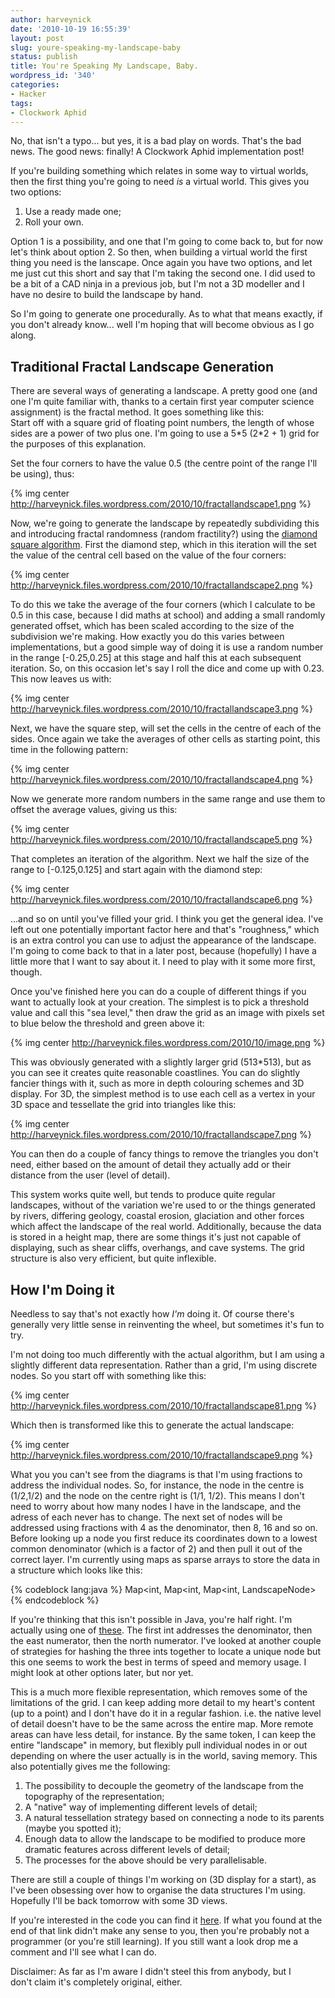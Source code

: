 ```yaml
---
author: harveynick
date: '2010-10-19 16:55:39'
layout: post
slug: youre-speaking-my-landscape-baby
status: publish
title: You're Speaking My Landscape, Baby.
wordpress_id: '340'
categories:
- Hacker
tags:
- Clockwork Aphid
---
```


  
No, that isn't a typo... but yes, it is a bad play on words. That's the bad news. The good news: finally! A Clockwork Aphid implementation post!  

If you're building something which relates in some way to virtual worlds, then the first thing you're going to need _is_ a virtual world. This gives you two options: 

  1. Use a ready made one;
  2. Roll your own.
  
<!-- more -->
  
Option 1 is a possibility, and one that I'm going to come back to, but for now let's think about option 2. So then, when building a virtual world the first thing you need is the lanscape. Once again you have two options, and let me just cut this short and say that I'm taking the second one. I did used to be a bit of a CAD ninja in a previous job, but I'm not a 3D modeller and I have no desire to build the landscape by hand.  

So I'm going to generate one procedurally. As to what that means exactly, if you don't already know... well I'm hoping that will become obvious as I go along. 

## Traditional Fractal Landscape Generation

There are several ways of generating a landscape. A pretty good one (and one I'm quite familiar with, thanks to a certain first year computer science assignment) is the fractal method. It goes something like this:  
Start off with a square grid of floating point numbers, the length of whose sides are a power of two plus one. I'm going to use a 5*5 (2\*2 + 1) grid for the purposes of this explanation.  

Set the four corners to have the value 0.5 (the centre point of the range I'll be using), thus:  

{% img center http://harveynick.files.wordpress.com/2010/10/fractallandscape1.png %}

Now, we're going to generate the landscape by repeatedly subdividing this and introducing fractal randomness (random fractility?) using the [diamond square algorithm]. First the diamond step, which in this iteration will the set the value of the central cell based on the value of the four corners:  

[diamond square algorithm]: http://en.wikipedia.org/wiki/Diamond-square_algorithm

{% img center http://harveynick.files.wordpress.com/2010/10/fractallandscape2.png %}

To do this we take the average of the four corners (which I calculate to be 0.5 in this case, because I did maths at school) and adding a small randomly generated offset, which has been scaled according to the size of the subdivision we're making. How exactly you do this varies between implementations, but a good simple way of doing it is use a random number in the range [-0.25,0.25] at this stage and half this at each subsequent iteration. So, on this occasion let's say I roll the dice and come up with 0.23. This now leaves us with:  

{% img center http://harveynick.files.wordpress.com/2010/10/fractallandscape3.png %}

Next, we have the square step, will set the cells in the centre of each of the sides. Once again we take the averages of other cells as starting point, this time in the following pattern:  

{% img center http://harveynick.files.wordpress.com/2010/10/fractallandscape4.png %}

Now we generate more random numbers in the same range and use them to offset the average values, giving us this:
  
{% img center http://harveynick.files.wordpress.com/2010/10/fractallandscape5.png %}

That completes an iteration of the algorithm. Next we half the size of the range to [-0.125,0.125] and start again with the diamond step:  

{% img center http://harveynick.files.wordpress.com/2010/10/fractallandscape6.png %}

...and so on until you've filled your grid. I think you get the general idea. I've left out one potentially important factor here and that's "roughness," which is an extra control you can use to adjust the appearance of the landscape. I'm going to come back to that in a later post, because (hopefully) I have a little more that I want to say about it. I need to play with it some more first, though.

Once you've finished here you can do a couple of different things if you want to actually look at your creation. The simplest is to pick a threshold value and call this "sea level," then draw the grid as an image with pixels set to blue below the threshold and green above it:  

{% img center http://harveynick.files.wordpress.com/2010/10/image.png %}

This was obviously generated with a slightly larger grid (513*513), but as you can see it creates quite reasonable coastlines. You can do slightly fancier things with it, such as more in depth colouring schemes and 3D display. For 3D, the simplest method is to use each cell as a vertex in your 3D space and tessellate the grid into triangles like this:  

{% img center http://harveynick.files.wordpress.com/2010/10/fractallandscape7.png %}

You can then do a couple of fancy things to remove the triangles you don't need, either based on the amount of detail they actually add or their distance from the user (level of detail).  

This system works quite well, but tends to produce quite regular landscapes, without of the variation we're used to or the things generated by rivers, differing geology, coastal erosion, glaciation and other forces which affect the landscape of the real world. Additionally, because the data is stored in a height map, there are some things it's just not capable of displaying, such as shear cliffs, overhangs, and cave systems. The grid structure is also very efficient, but quite inflexible. 

## How I'm Doing it

Needless to say that's not exactly how _I'm_ doing it. Of course there's generally very little sense in reinventing the wheel, but sometimes it's fun to try.  

I'm not doing too much differently with the actual algorithm, but I am using a slightly different data representation. Rather than a grid, I'm using discrete nodes. So you start off with something like this:  

{% img center http://harveynick.files.wordpress.com/2010/10/fractallandscape81.png %}

Which then is transformed like this to generate the actual landscape:  

{% img center http://harveynick.files.wordpress.com/2010/10/fractallandscape9.png %}

What you you can't see from the diagrams is that I'm using fractions to address the individual nodes. So, for instance, the node in the centre is (1/2,1/2) and the node on the centre right is (1/1, 1/2). This means I don't need to worry about how many nodes I have in the landscape, and the adress of each never has to change. The next set of nodes will be addressed using fractions with 4 as the denominator, then 8, 16 and so on. Before looking up a node you first reduce its coordinates down to a lowest common denominator (which is a factor of 2) and then pull it out of the correct layer. I'm currently using maps as sparse arrays to store the data in a structure which looks like this: 

{% codeblock lang:java %}
Map<int, Map<int, Map<int, LandscapeNode>
{% endcodeblock %}

If you're thinking that this isn't possible in Java, you're half right. I'm actually using one of [these](http://trove4j.sourceforge.net/javadocs/gnu/trove/TIntObjectHashMap.html). The first int addresses the denominator, then the east numerator, then the north numerator. I've looked at another couple of strategies for hashing the three ints together to locate a unique node but this one seems to work the best in terms of speed and memory usage. I might look at other options later, but nor yet.  

This is a much more flexible representation, which removes some of the limitations of the grid. I can keep adding more detail to my heart's content (up to a point) and I don't have do it in a regular fashion. i.e. the native level of detail doesn't have to be the same across the entire map. More remote areas can have less detail, for instance. By the same token, I can keep the entire "landscape" in memory, but flexibly pull individual nodes in or out depending on where the user actually is in the world, saving memory. This also potentially gives me the following: 

  1. The possibility to decouple the geometry of the landscape from the topography of the representation;
  2. A "native" way of implementing different levels of detail;
  3. A natural tessellation strategy based on connecting a node to its parents (maybe you spotted it);
  4. Enough data to allow the landscape to be modified to produce more dramatic features across different levels of detail;
  5. The processes for the above should be very parallelisable.
  
There are still a couple of things I'm working on (3D display for a start), as I've been obsessing over how to organise the data structures I'm using. Hopefully I'll be back tomorrow with some 3D views.  

If you're interested in the code you can find it [here](http://bitbucket.org/harveynick/clockworkaphidjava/overview). If what you found at the end of that link didn't make any sense to you, then you're probably not a programmer (or you're still learning). If you still want a look drop me a comment and I'll see what I can do.  

Disclaimer: As far as I'm aware I didn't steel this from anybody, but I don't claim it's completely original, either.  
